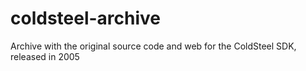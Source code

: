 # coldsteel-archive
Archive with the original source code and web for the ColdSteel SDK, released in 2005
